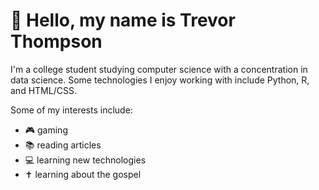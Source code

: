 <h1>👋 Hello, my name is Trevor Thompson</h1>

I'm a college student studying computer science with a concentration in data science. Some technologies I enjoy working with include Python, R, and HTML/CSS.</br>

<!--![Anurag's GitHub stats](https://github-readme-stats.vercel.app/api?username=thompsontr18&show_icons=true&bg_color=00000000&hide_border=true)</br>-->

Some of my interests include:
- 🎮 gaming
- 📚 reading articles 
- 💻 learning new technologies
- ✝️ learning about the gospel





<!---
thompsontr18/thompsontr18 is a ✨ special ✨ repository because its `README.md` (this file) appears on your GitHub profile.
You can click the Preview link to take a look at your changes.
--->
